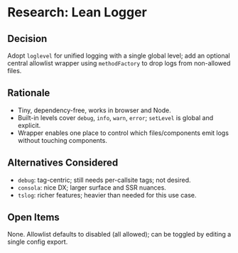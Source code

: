 # Research: Lean Logger

## Decision

Adopt `loglevel` for unified logging with a single global level; add an optional central allowlist wrapper using `methodFactory` to drop logs from non-allowed files.

## Rationale

- Tiny, dependency-free, works in browser and Node.  
- Built-in levels cover `debug`, `info`, `warn`, `error`; `setLevel` is global and explicit.  
- Wrapper enables one place to control which files/components emit logs without touching components.

## Alternatives Considered

- `debug`: tag-centric; still needs per-callsite tags; not desired.  
- `consola`: nice DX; larger surface and SSR nuances.  
- `tslog`: richer features; heavier than needed for this use case.

## Open Items

None. Allowlist defaults to disabled (all allowed); can be toggled by editing a single config export.

